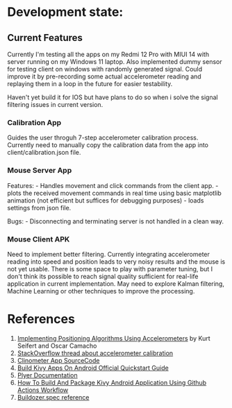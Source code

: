 # Development state:

## Current Features

Currently I'm testing all the apps on my Redmi 12 Pro with MIUI 14 with server running on my Windows 11 laptop.
Also implemented dummy sensor for testing client on windows with randomly generated signal.
Could improve it by pre-recording some actual accelerometer reading and replaying them in a loop in the future for easier testability.

Haven't yet build it for IOS but have plans to do so when i solve the signal filtering issues in current version.

### Calibration App

Guides the user throguh 7-step accelerometer calibration process.
Currently need to manually copy the calibration data from the app into client/calibration.json file.

### Mouse Server App

Features:
    - Handles movement and click commands from the client app.
    - plots the received movement commands in real time using basic matplotlib animation (not efficient but suffices for debugging purposes)
    - loads settings from json file.

Bugs:
    - Disconnecting and terminating server is not handled in a clean way.


### Mouse Client APK

Need to implement better filtering. Currently integrating accelerometer reading into speed and position leads to very noisy results and the mouse is not yet usable.
There is some space to play with parameter tuning, but I don't think its possible to reach signal quality sufficient for real-life application in current implementation.
May need to explore Kalman filtering, Machine Learning or other techniques to improve the processing.

# References

1. [Implementing Positioning Algorithms Using Accelerometers](https://www.nxp.com/docs/en/application-note/AN3397.pdf) by Kurt Seifert and Oscar Camacho
2. [StackOverflow thread about accelerometer calibration](https://stackoverflow.com/questions/43364006/android-accelerometer-calibration)
3. [Clinometer App SourceCode](https://github.com/BasicAirData/Clinometer/blob/master/app/src/main/java/eu/basicairdata/clinometer/CalibrationActivity.java)
4. [Build Kivy Apps On Android Official Quickstart Guide](https://buildozer.readthedocs.io/en/latest/quickstart.html)
5. [Plyer Documentation](https://plyer.readthedocs.io/en/latest/api.html)
6. [How To Build And Package Kivy Android Application Using Github Actions Workflow](https://middlewaretechnologies.in/2023/07/how-to-build-and-package-kivy-android-application-using-github-actions-workflow.html)
7. [Buildozer.spec reference](https://buildozer.readthedocs.io/en/latest/specifications.html)